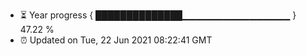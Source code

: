 - ⏳ Year progress { ██████████████▁▁▁▁▁▁▁▁▁▁▁▁▁▁▁▁ } 47.22 %
- ⏰ Updated on Tue, 22 Jun 2021 08:22:41 GMT

